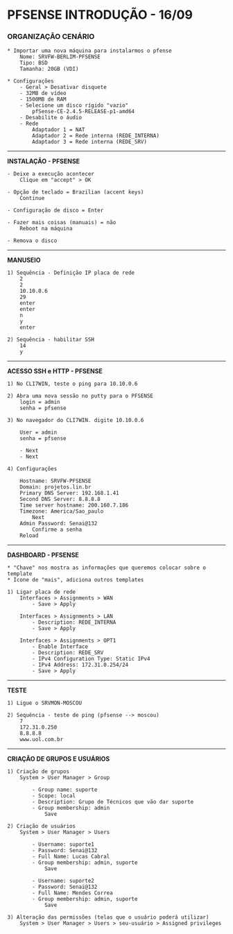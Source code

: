 # PFSENSE INTRODUÇÃO - 16/09

### ORGANIZAÇÃO CENÁRIO

    * Importar uma nova máquina para instalarmos o pfense
        Nome: SRVFW-BERLIM-PFSENSE
        Tipo: BSD
        Tamanha: 20GB (VDI)

    * Configurações
        - Geral > Desativar disquete
        - 32MB de vídeo
        - 1500MB de RAM
        - Selecione um disco rígido "vazio"
            pfSense-CE-2.4.5-RELEASE-p1-amd64
        - Desabilite o áudio
        - Rede
            Adaptador 1 = NAT
            Adaptador 2 = Rede interna (REDE_INTERNA)
            Adaptador 3 = Rede interna (REDE_SRV)

-----------------------------------------

**INSTALAÇÃO - PFSENSE**

    - Deixe a execução acontecer
        Clique em "accept" > OK

    - Opção de teclado = Brazilian (accent keys)
        Continue

    - Configuração de disco = Enter
    
    - Fazer mais coisas (manuais) = não
        Reboot na máquina

    - Remova o disco

-----------------------------------------

**MANUSEIO**

    1) Sequência - Definição IP placa de rede
        2
        2
        10.10.0.6
        29
        enter
        enter
        n
        y
        enter

    2) Sequência - habilitar SSH
        14
        y

-----------------------------------------

**ACESSO SSH e HTTP - PFSENSE**

    1) No CLI7WIN, teste o ping para 10.10.0.6

    2) Abra uma nova sessão no putty para o PFSENSE
        login = admin
        senha = pfsense

    3) No navegador do CLI7WIN. digite 10.10.0.6

        User = admin
        senha = pfsense

        - Next
        - Next

    4) Configurações

        Hostname: SRVFW-PFSENSE
        Domain: projetos.lin.br
        Primary DNS Server: 192.168.1.41
        Second DNS Server: 8.8.8.8
        Time server hostname: 200.160.7.186
        Timezone: America/Sao_paulo
            Next
        Admin Password: Senai@132
            Confirme a senha
        Reload 

        
-----------------------------------------

**DASHBOARD - PFSENSE**

    * "Chave" nos mostra as informações que queremos colocar sobre o template
    * Ícone de "mais", adiciona outros templates

    1) Ligar placa de rede
        Interfaces > Assignments > WAN
            - Save > Apply

        Interfaces > Assignments > LAN
            - Description: REDE_INTERNA
            - Save > Apply

        Interfaces > Assignments > OPT1
            - Enable Interface
            - Description: REDE_SRV
            - IPv4 Configuration Type: Static IPv4
            - IPv4 Address: 172.31.0.254/24
            - Save > Apply

-----------------------------------------

**TESTE**

    1) Ligue o SRVMON-MOSCOU

    2) Sequência - teste de ping (pfsense --> moscou)
        7
        172.31.0.250
        8.8.8.8
        www.uol.com.br

-----------------------------------------

**CRIAÇÃO DE GRUPOS E USUÁRIOS**

    1) Criação de grupos
        System > User Manager > Group

            - Group name: suporte
            - Scope: local
            - Description: Grupo de Técnicos que vão dar suporte
            - Group membership: admin
                Save

    2) Criação de usuários
        System > User Manager > Users

            - Username: suporte1
            - Password: Senai@132
            - Full Name: Lucas Cabral
            - Group membership: admin, suporte
                Save

            - Username: suporte2
            - Password: Senai@132
            - Full Name: Mendes Correa
            - Group membership: admin, suporte
                Save

    3) Alteração das permissões (telas que o usuário poderá utilizar)
        System > User Manager > Users > seu-usuário > Assigned privileges

